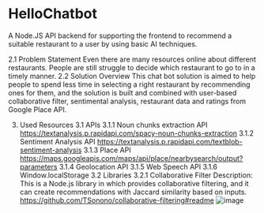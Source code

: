# HelloChatbot
A Node.JS API backend for supporting the frontend to recommend a suitable restaurant to a user by using basic AI techniques.  

2.1 Problem Statement
Even there are many resources online about different restaurants. People are still struggle to decide which restaurant to go to in a timely manner.
2.2 Solution Overview
This chat bot solution is aimed to help people to spend less time in selecting a right restaurant by recommending ones for them, and the solution is built and combined with user-based collaborative filter, sentimental analysis, restaurant data and ratings from Google Place API.

3.	Used Resources
3.1 APIs
3.1.1 Noun chunks extraction API
https://textanalysis.p.rapidapi.com/spacy-noun-chunks-extraction
3.1.2 Sentiment Analysis API
https://textanalysis.p.rapidapi.com/textblob-sentiment-analysis
3.1.3 Place API
https://maps.googleapis.com/maps/api/place/nearbysearch/output?parameters
3.1.4 Geolocation API
3.1.5 Web Speech API
3.1.6 Window.localStorage
3.2 Libraries
3.2.1 Collaborative Filter
Description: This is a Node.js library in which provides collaborative filtering, and it can create recommendations with Jaccard similarity based on inputs.
https://github.com/TSonono/collaborative-filtering#readme
![image](https://user-images.githubusercontent.com/5713772/162547099-af24dc6b-295d-43b6-ab8c-36d38d8de4a3.png)


